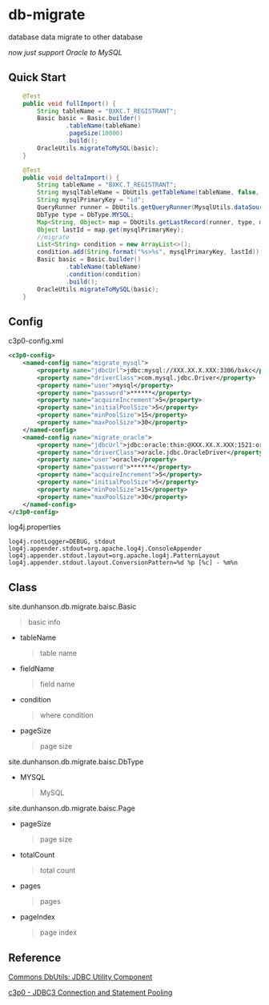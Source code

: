 # db-migrate

database data migrate to other database 

*now just support Oracle to MySQL*



## Quick Start

```java
    @Test
    public void fullImport() {
        String tableName = "BXKC.T_REGISTRANT";
        Basic basic = Basic.builder()
                .tableName(tableName)
                .pageSize(10000)
                .build();
        OracleUtils.migrateToMySQL(basic);
    }

    @Test
    public void deltaImport() {
        String tableName = "BXKC.T_REGISTRANT";
        String mysqlTableName = DbUtils.getTableName(tableName, false, false);
        String mysqlPrimaryKey = "id";
        QueryRunner runner = DbUtils.getQueryRunner(MysqlUtils.dataSource);
        DbType type = DbType.MYSQL;
        Map<String, Object> map = DbUtils.getLastRecord(runner, type, mysqlTableName, mysqlPrimaryKey);
        Object lastId = map.get(mysqlPrimaryKey);
        //migrate
        List<String> condition = new ArrayList<>();
        condition.add(String.format("%s>%s", mysqlPrimaryKey, lastId));
        Basic basic = Basic.builder()
                .tableName(tableName)
                .condition(condition)
                .build();
        OracleUtils.migrateToMySQL(basic);
    }
```



## Config

c3p0-config.xml

```xml
<c3p0-config>
    <named-config name="migrate_mysql">
        <property name="jdbcUrl">jdbc:mysql://XXX.XX.X.XXX:3306/bxkc</property>
        <property name="driverClass">com.mysql.jdbc.Driver</property>
        <property name="user">mysql</property>
        <property name="password">******</property>
        <property name="acquireIncrement">5</property>
        <property name="initialPoolSize">5</property>
        <property name="minPoolSize">15</property>
        <property name="maxPoolSize">30</property>
    </named-config>
    <named-config name="migrate_oracle">
        <property name="jdbcUrl">jdbc:oracle:thin:@XXX.XX.X.XXX:1521:orcl</property>
        <property name="driverClass">oracle.jdbc.OracleDriver</property>
        <property name="user">oracle</property>
        <property name="password">******</property>
        <property name="acquireIncrement">5</property>
        <property name="initialPoolSize">5</property>
        <property name="minPoolSize">15</property>
        <property name="maxPoolSize">30</property>
    </named-config>
</c3p0-config>
```



log4j.properties

```properties
log4j.rootLogger=DEBUG, stdout
log4j.appender.stdout=org.apache.log4j.ConsoleAppender
log4j.appender.stdout.layout=org.apache.log4j.PatternLayout
log4j.appender.stdout.layout.ConversionPattern=%d %p [%c] - %m%n
```



## Class

site.dunhanson.db.migrate.baisc.Basic

> basic info

* tableName

  > table name

* fieldName

  > field name

* condition

  > where condition

* pageSize

  > page size



site.dunhanson.db.migrate.baisc.DbType

* MYSQL

  > MySQL



site.dunhanson.db.migrate.baisc.Page

* pageSize

  > page size

* totalCount

  > total count

* pages

  > pages

* pageIndex

  > page index

  

## Reference

[Commons DbUtils: JDBC Utility Component](https://commons.apache.org/proper/commons-dbutils/)

[c3p0 - JDBC3 Connection and Statement Pooling](https://www.mchange.com/projects/c3p0/)



